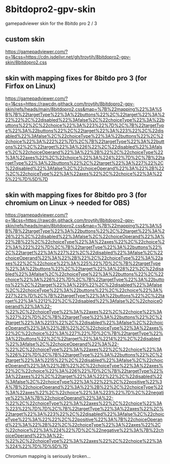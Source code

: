 # 8bitdopro2-gpv-skin
gamepadviewer skin for the 8bitdo pro 2 / 3

## custom skin
https://gamepadviewer.com/?p=1&css=https://cdn.jsdelivr.net/gh/troytjh/8bitdopro2-gpv-skin/8bitdopro2.css

## skin with mapping fixes for 8bitdo pro 3 (for Firfox on Linux)
https://gamepadviewer.com/?p=1&css=https://rawcdn.githack.com/troytjh/8bitdopro2-gpv-skin/refs/heads/main/8bitdopro2.css&map=%7B%22mapping%22%3A%5B%7B%22targetType%22%3A%22buttons%22%2C%22target%22%3A%222%22%2C%22disabled%22%3Afalse%2C%22choiceType%22%3A%22buttons%22%2C%22choice%22%3A%223%22%7D%2C%7B%22targetType%22%3A%22buttons%22%2C%22target%22%3A%223%22%2C%22disabled%22%3Afalse%2C%22choiceType%22%3A%22buttons%22%2C%22choice%22%3A%222%22%7D%2C%7B%22targetType%22%3A%22buttons%22%2C%22target%22%3A%226%22%2C%22disabled%22%3Afalse%2C%22choiceOperand%22%3A%22%2B%22%2C%22choiceType%22%3A%22axes%22%2C%22choice%22%3A%224%22%7D%2C%7B%22targetType%22%3A%22buttons%22%2C%22target%22%3A%227%22%2C%22disabled%22%3Afalse%2C%22choiceOperand%22%3A%22%2B%22%2C%22choiceType%22%3A%22axes%22%2C%22choice%22%3A%225%22%7D%5D%7D

## skin with mapping fixes for 8bitdo pro 3 (for chromium on Linux -> needed for OBS)
https://gamepadviewer.com/?p=1&css=https://rawcdn.githack.com/troytjh/8bitdopro2-gpv-skin/refs/heads/main/8bitdopro2.css&map=%7B%22mapping%22%3A%5B%7B%22targetType%22%3A%22buttons%22%2C%22target%22%3A%226%22%2C%22disabled%22%3Afalse%2C%22choiceOperand%22%3A%22%2B%22%2C%22choiceType%22%3A%22axes%22%2C%22choice%22%3A%222%22%7D%2C%7B%22targetType%22%3A%22buttons%22%2C%22target%22%3A%227%22%2C%22disabled%22%3Afalse%2C%22choiceOperand%22%3A%22%2B%22%2C%22choiceType%22%3A%22axes%22%2C%22choice%22%3A%225%22%7D%2C%7B%22targetType%22%3A%22buttons%22%2C%22target%22%3A%228%22%2C%22disabled%22%3Afalse%2C%22choiceType%22%3A%22buttons%22%2C%22choice%22%3A%226%22%7D%2C%7B%22targetType%22%3A%22buttons%22%2C%22target%22%3A%229%22%2C%22disabled%22%3Afalse%2C%22choiceType%22%3A%22buttons%22%2C%22choice%22%3A%227%22%7D%2C%7B%22targetType%22%3A%22buttons%22%2C%22target%22%3A%2212%22%2C%22disabled%22%3Afalse%2C%22choiceOperand%22%3A%22-%22%2C%22choiceType%22%3A%22axes%22%2C%22choice%22%3A%227%22%7D%2C%7B%22targetType%22%3A%22buttons%22%2C%22target%22%3A%2213%22%2C%22disabled%22%3Afalse%2C%22choiceOperand%22%3A%22%2B%22%2C%22choiceType%22%3A%22axes%22%2C%22choice%22%3A%227%22%7D%2C%7B%22targetType%22%3A%22buttons%22%2C%22target%22%3A%2214%22%2C%22disabled%22%3Afalse%2C%22choiceOperand%22%3A%22-%22%2C%22choiceType%22%3A%22axes%22%2C%22choice%22%3A%226%22%7D%2C%7B%22targetType%22%3A%22buttons%22%2C%22target%22%3A%2215%22%2C%22disabled%22%3Afalse%2C%22choiceOperand%22%3A%22%2B%22%2C%22choiceType%22%3A%22axes%22%2C%22choice%22%3A%226%22%7D%2C%7B%22targetType%22%3A%22axes%22%2C%22target%22%3A%222%22%2C%22disabled%22%3Afalse%2C%22choiceType%22%3A%22%22%2C%22positive%22%3A%7B%22choiceOperand%22%3A%22%2B%22%2C%22choiceType%22%3A%22axes%22%2C%22choice%22%3A%223%22%7D%2C%22negative%22%3A%7B%22choiceOperand%22%3A%22-%22%2C%22choiceType%22%3A%22axes%22%2C%22choice%22%3A%223%22%7D%7D%2C%7B%22targetType%22%3A%22axes%22%2C%22target%22%3A%223%22%2C%22disabled%22%3Afalse%2C%22choiceType%22%3A%22%22%2C%22positive%22%3A%7B%22choiceOperand%22%3A%22%2B%22%2C%22choiceType%22%3A%22axes%22%2C%22choice%22%3A%224%22%7D%2C%22negative%22%3A%7B%22choiceOperand%22%3A%22-%22%2C%22choiceType%22%3A%22axes%22%2C%22choice%22%3A%224%22%7D%7D%5D%7D


Chromium mapping is seriously broken...
